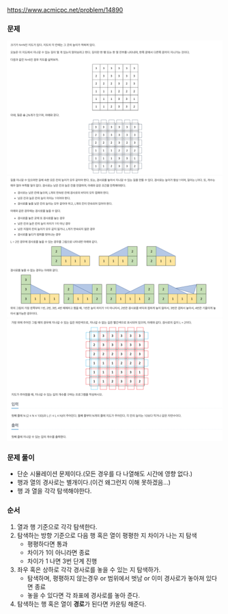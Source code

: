https://www.acmicpc.net/problem/14890

### 문제

<img src="./img1.png" width="900" heithg="500">
<img src="./img2.png" width="900" heithg="500">
<img src="./img3.png" width="900" heithg="500">

### 문제 풀이

- 단순 시뮬레이션 문제이다.(모든 경우를 다 나열해도 시간에 영향 없다.)
- 행과 열의 경사로는 별개이다.(이건 왜그런지 이해 못하겠음...)
- 행 과 열을 각각 탐색해야한다.

### 순서

1. 열과 행 기준으로 각각 탐색한다.
2. 탐색하는 방향 기준으로 다음 행 혹은 열이 평평한 지 차이가 나는 지 탐색
   - 평평하다면 통과
   - 차이가 1이 아니라면 종료
   - 차이가 1 나면 3번 단계 진행
3. 좌우 혹은 상하로 각각 경사로를 놓을 수 있는 지 탐색하가.
   - 탐색하며, 평평하지 않는경우 or 범위에서 벗남 or 이미 경사로가 놓아져 있다면 종료
   - 놓을 수 있다면 각 좌표에 경사로를 놓아 준다.
4. 탐색하는 행 혹은 열이 **경로**가 된다면 카운팅 해준다.
